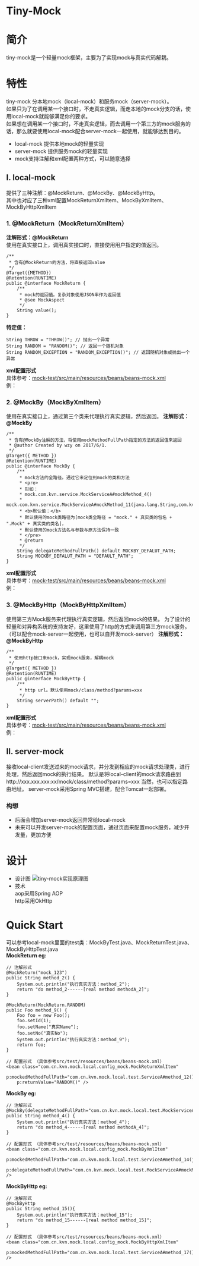 # Tiny-Mock

# 简介
tiny-mock是一个轻量mock框架，主要为了实现mock与真实代码解耦。

# 特性
tiny-mock 分本地mock（local-mock）和服务mock（server-mock）。  
如果只为了在调用某一个接口时，不走真实逻辑，而走本地的mock分支的话，使用local-mock就能够满足你的要求。  
如果想在调用某一个接口时，不走真实逻辑，而去调用一个第三方的mock服务的话，那么就要使用local-mock配合server-mock一起使用，就能够达到目的。  

* local-mock 提供本地mock的轻量实现
* server-mock 提供服务mock的轻量实现
* mock支持注解和xml配置两种方式，可以随意选择

## I. local-mock
提供了三种注解：@MockReturn、@MockBy、@MockByHttp。  
其中也对应了三种xml配置MockReturnXmlItem、MockByXmlItem、MockByHttpXmlItem

### 1. @MockReturn（MockReturnXmlItem）  
**注解形式：@MockReturn**  
使用在真实接口上，调用真实接口时，直接使用用户指定的值返回。  
>
	/**
	 * 含有@MockReturn的方法，将直接返回value
	 */
	@Target({METHOD})
	@Retention(RUNTIME)
	public @interface MockReturn {
	    /**
	     * mock的返回值。复杂对象使用JSON串作为返回值
	     * @see MockAspect
	     */
	    String value();
	}

**特定值：**
>
	String THROW = "THROW()"; // 抛出一个异常
    String RANDOM = "RANDOM()"; // 返回一个随机对象
    String RANDOM_EXCEPTION = "RANDOM_EXCEPTION()"; // 返回随机对象或抛出一个异常

**xml配置形式**  
具体参考：[mock-test/src/main/resources/beans/beans-mock.xml](mock-test/src/main/resources/beans/beans-mock.xml)  
例：  
<bean class="com.cn.kvn.mock.local.config_mock.MockReturnXmlItem"  
		p:mockedMethodFullPath="com.cn.kvn.mock.local.test.ServiceA#method_12()"  
		p:returnValue="123" />  

### 2. @MockBy（MockByXmlItem）  
使用在真实接口上，通过第三个类来代理执行真实逻辑，然后返回。
**注解形式：@MockBy**  
>
	/**
	 * 含有@MockBy注解的方法，将使用mockMethodFullPath指定的方法的返回值来返回 
	 * @author Created by wzy on 2017/6/1.
	 */
	@Target({ METHOD })
	@Retention(RUNTIME)
	public @interface MockBy {
		/**
		 * mock方法的全路径。通过它来定位到mock的类和方法
		 * <pre>
		 * 形如：  
		 * mock.com.kvn.service.MockServiceA#mockMethod_4()
		 * mock.com.kvn.service.MockServiceA#mockMethod_11(java.lang.String,com.kvn.domain.Foo)
		 * <b>默认值：</b>
		 * 默认使用的mock类路径为[mock类全路径 = "mock." + 真实类的包名 + ".Mock" + 真实类的类名]，
		 * 默认使用的mock方法名与参数与原方法保持一致
		 * </pre>
		 * @return
		 */
		String delegateMethodFullPath() default MOCKBY_DEFALUT_PATH;
		String MOCKBY_DEFALUT_PATH = "DEFAULT_PATH";
	}

**xml配置形式**  
具体参考：[mock-test/src/main/resources/beans/beans-mock.xml](mock-test/src/main/resources/beans/beans-mock.xml)  
例：  
<!-- 使用默认的delegateMethodFullPath。 -->  
<bean class="com.cn.kvn.mock.local.config_mock.MockByXmlItem"  
	p:mockedMethodFullPath="com.kvn.service.ServiceA#method_22(java.lang.String,com.kvn.domain.Foo)" />  

### 3. @MockByHttp（MockByHttpXmlItem）
使用第三方Mock服务来代理执行真实逻辑，然后返回mock的结果。
为了设计的轻量和对异构系统的支持友好，这里使用了http的方式来调用第三方mock服务。（可以配合mock-server一起使用，也可以自开发mock-server）
**注解形式：@MockByHttp**  
>
	/**
	 * 使用http接口来mock，实现mock服务，解耦mock
	 */
	@Target({ METHOD })
	@Retention(RUNTIME)
	public @interface MockByHttp {
		/**
		 * http url。默认使用mock/class/method?params=xxx
		 */
		String serverPath() default "";
	}

**xml配置形式**  
具体参考：[mock-test/src/main/resources/beans/beans-mock.xml](mock-test/src/main/resources/beans/beans-mock.xml)  
例：  
<bean class="com.cn.kvn.mock.local.config_mock.MockByHttpXmlItem"  
					p:mockedMethodFullPath="com.kvn.service.ServiceA#method_17()" />  


## II. server-mock
接收local-client发送过来的mock请求，并分发到相应的mock请求处理类，进行处理，然后返回mock的执行结果。
默认是将local-client的mock请求路由到http://xxx.xxx.xxx:xx/mock/class/method?params=xxx
当然，也可以指定路由地址。
server-mock采用Spring MVC搭建，配合Tomcat一起部署。
### 构想
* 后面会增加server-mock返回异常给local-mock
* 未来可以开发server-mock的配置页面，通过页面来配置mock服务，减少开发量，更加方便

# 设计
* 设计图
![tiny-mock实现原理图](mock方案.png)
* 技术 <br/>
aop采用Spring AOP <br/>
http采用OkHttp <br/>

# Quick Start
可以参考local-mock里面的test类：MockByTest.java、MockReturnTest.java、MockByHttpTest.java  
**MockReturn eg:**
>
	// 注解形式
	@MockReturn("mock_123")
	public String method_2() {
		System.out.println("执行真实方法：method_2");
		return "do method_2------[real method methodA_2]";
	}
>	
	@MockReturn(MockReturn.RANDOM)
	public Foo method_9() {
		Foo foo = new Foo();
		foo.setId(1);
		foo.setName("真实Name");
		foo.setNo("真实No");
		System.out.println("执行真实方法：method_9");
		return foo;
	}
>	
	// 配置形式 （具体参考src/test/resources/beans/beans-mock.xml）
	<bean class="com.cn.kvn.mock.local.config_mock.MockReturnXmlItem"
		p:mockedMethodFullPath="com.cn.kvn.mock.local.test.ServiceA#method_12()"
		p:returnValue="RANDOM()" />


**MockBy eg:**
>
	// 注解形式
	@MockBy(delegateMethodFullPath="com.cn.kvn.mock.local.test.MockServiceA#mockMethod_4()")
	public String method_4() {
		System.out.println("执行真实方法：method_4");
		return "do method_4------[real method methodA_4]";
	}
>
	// 配置形式 （具体参考src/test/resources/beans/beans-mock.xml）
	<bean class="com.cn.kvn.mock.local.config_mock.MockByXmlItem"
					p:mockedMethodFullPath="com.cn.kvn.mock.local.test.ServiceA#method_14(java.lang.String,com.cn.kvn.mock.local.test.Foo)"
					p:delegateMethodFullPath="com.cn.kvn.mock.local.test.MockServiceA#mockMethod_14(java.lang.String,com.cn.kvn.mock.local.test.Foo)" />
	

**MockByHttp eg:**
>
	// 注解形式
	@MockByHttp
	public String method_15(){
		System.out.println("执行真实方法：method_15");
		return "do method_15------[real method method_15]";
	}
>
	// 配置形式 （具体参考src/test/resources/beans/beans-mock.xml）
	<bean class="com.cn.kvn.mock.local.config_mock.MockByHttpXmlItem"
					p:mockedMethodFullPath="com.cn.kvn.mock.local.test.ServiceA#method_17()" />
